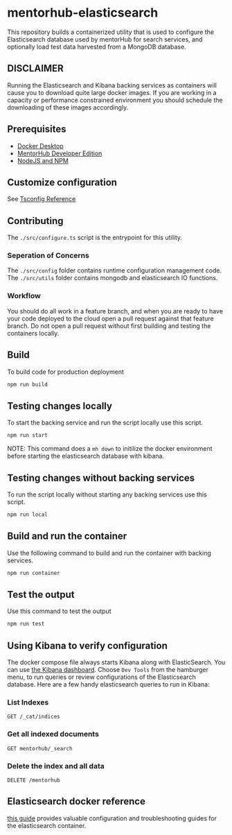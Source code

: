 # mentorhub-elasticsearch

This repository builds a containerized utility that is used to configure the Elasticsearch database used by mentorHub for search services, and optionally load test data harvested from a MongoDB database. 

## DISCLAIMER
Running the Elasticsearch and Kibana backing services as containers will cause you to download quite large docker images. If you are working in a capacity or performance constrained environment you should schedule the downloading of these images accordingly. 

## Prerequisites

- [Docker Desktop](https://www.docker.com/products/docker-desktop/)
- [MentorHub Developer Edition](https://github.com/agile-learning-institute/mentorHub/tree/main/mentorHub-developer-edition) 
- [NodeJS and NPM](https://docs.npmjs.com/downloading-and-installing-node-js-and-npm)

## Customize configuration

See [Tsconfig Reference](https://www.typescriptlang.org/tsconfig)

## Contributing
The `./src/configure.ts` script is the entrypoint for this utility. 

### Seperation of Concerns
The `./src/config` folder contains runtime configuration management code. The `./src/utils` folder contains mongodb and elasticsearch IO functions. 

### Workflow
You should do all work in a feature branch, and when you are ready to have your code deployed to the cloud open a pull request against that feature branch. Do not open a pull request without first building and testing the containers locally.

## Build 
To build code for production deployment
```bash
npm run build
```

## Testing changes locally
To start the backing service and run the script locally use this script.
```bash
npm run start
```
NOTE: This command does a ``mh down`` to initilize the docker environment before starting the elasticsearch database with kibana.

## Testing changes without backing services
To run the script locally without starting any backing services use this script.
```bash
npm run local
```

## Build and run the container
Use the following command to build and run the container with backing services. 
```bash
npm run container
```

## Test the output
Use this command to test the output
```bash
npm run test
```

## Using Kibana to verify configuration
The docker compose file always starts Kibana along with ElasticSearch. You can use [the Kibana dashboard](http://localhost:5601). Choose `Dev Tools` from the hamburger menu, to run queries or review configurations of the Elasticsearch database. Here are a few handy elasticsearch queries to run in Kibana:

### List Indexes
```
GET /_cat/indices
```

### Get all indexed documents
```
GET mentorhub/_search
```

### Delete the index and all data
```
DELETE /mentorhub
```

## Elasticsearch docker reference
[this guide](hhttps://www.elastic.co/guide/en/elasticsearch/reference/current/docker.html) provides valuable configuration and troubleshooting guides for the elasticsearch container.


